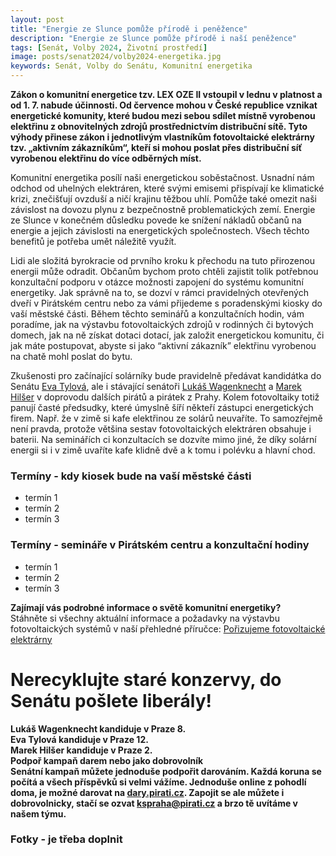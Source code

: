```yaml
---
layout: post
title: "Energie ze Slunce pomůže přírodě i peněžence"
description: "Energie ze Slunce pomůže přírodě i naší peněžence"
tags: [Senát, Volby 2024, Životní prostředí]
image: posts/senat2024/volby2024-energetika.jpg
keywords: Senát, Volby do Senátu, Komunitní energetika
---
```


**Zákon o komunitní energetice tzv. LEX OZE II vstoupil v lednu v platnost a od 1. 7. nabude účinnosti. Od července mohou v České republice vznikat energetické komunity, které budou mezi sebou sdílet místně vyrobenou elektřinu z obnovitelných zdrojů prostřednictvím distribuční sítě. Tyto výhody přinese zákon i jednotlivým vlastníkům fotovoltaické elektrárny tzv. „aktivním zákazníkům“, kteří si mohou poslat přes distribuční síť vyrobenou elektřinu do více odběrných míst.**

Komunitní energetika posílí naši energetickou soběstačnost. Usnadní nám odchod od uhelných elektráren, které svými emisemi přispívají ke klimatické krizi, znečišťují ovzduší a ničí krajinu těžbou uhlí. Pomůže také omezit naši závislost na dovozu plynu z bezpečnostně problematických zemí. Energie ze Slunce v konečném důsledku povede ke snížení nákladů občanů na energie a jejich závislosti na energetických společnostech. Všech těchto benefitů je potřeba umět náležitě využít.

Lidi ale složitá byrokracie od prvního kroku k přechodu na tuto přirozenou energii může odradit. Občanům bychom proto chtěli zajistit tolik potřebnou konzultační podporu v otázce možnosti zapojení do systému komunitní energetiky. Jak správně na to, se dozví v rámci pravidelných otevřených dveří v Pirátském centru nebo za vámi přijedeme s poradenskými kiosky do vaší městské části. Během těchto seminářů a konzultačních hodin, vám poradíme, jak na výstavbu fotovoltaických zdrojů v rodinných či bytových domech, jak na ně získat dotaci dotací, jak založit energetickou komunitu, či jak máte postupovat, abyste si jako “aktivní zákazník” elektřinu vyrobenou na chatě mohl poslat do bytu.

Zkušenosti pro začínající solárníky bude pravidelně předávat kandidátka do Senátu [Eva Tylová](https://praha.pirati.cz/lide/eva-tylova.html), ale i stávající senátoři [Lukáš Wagenknecht](https://praha.pirati.cz/lide/lukas-wagenknecht.html) a [Marek Hilšer](https://www.marekhilser.cz/) v doprovodu dalších pirátů a pirátek z Prahy. Kolem fotovoltaiky totiž panují časté předsudky, které úmyslně šíří někteří zástupci energetických firem. Např. že v zimě si kafe elektřinou ze solárů neuvaříte. To samozřejmě není pravda, protože většina sestav fotovoltaických elektráren obsahuje i baterii.  Na seminářích ci konzultacích se dozvíte mimo jiné, že díky solární energii si i v zimě uvaříte kafe klidně dvě a k tomu i polévku a hlavní chod.

### Termíny - kdy kiosek bude na vaší městské části
- termín 1
- termín 2
- termín 3

### Termíny - semináře v Pirátském centru a konzultační hodiny
- termín 1
- termín 2
- termín 3

<div class="inline-flex flex-col sm:flex-row space-y-8 sm:space-y-0 sm:space-x-8">
  <div class="inline-flex flex-col space-y-2">
    <span class="alert alert--black">
      <i class="alert__icon ico--pirati"></i>
      <span><b>Zajímají vás podrobné informace o světě komunitní energetiky?</b><br />
Stáhněte si všechny aktuální informace a požadavky na výstavbu fotovoltaických systémů v naší přehledné příručce: <a href="https://fve.pirati.cz/">Pořizujeme fotovoltaické elektrárny</a>
</span>
    </span>
  </div>
</div>

<h1>Nerecyklujte staré konzervy, do Senátu pošlete liberály!</h1>

<div class="grid grid-cols-2 md:grid-cols-4 gap-8">
  <div class="card elevation-1">
    <div class="card__body">
      <b>Lukáš Wagenknecht<b> kandiduje v Praze 8.
    </div>
  </div>

  <div class="card elevation-2">
    <div class="card__body">
      <b>Eva Tylová kandiduje<b> v Praze 12.
    </div>
  </div>

  <div class="card elevation-3">
    <div class="card__body">
     <b>Marek Hilšer<b> kandiduje v Praze 2.
    </div>
  </div>
</div>

<div class="inline-flex flex-col sm:flex-row space-y-8 sm:space-y-0 sm:space-x-8">
  <div class="inline-flex flex-col space-y-2">
    <span class="alert alert--black">
      <i class="alert__icon ico--pirati"></i>
      <span><b>Podpoř kampaň darem nebo jako dobrovolník </b><br />
Senátní kampaň můžete jednoduše podpořit darováním. Každá koruna se počítá a všech příspěvků si velmi vážíme. Jednoduše online z pohodlí doma, je možné darovat na <a href="http://dary.pirati.cz">dary.pirati.cz</a>. Zapojit se ale můžete i dobrovolnicky, stačí se ozvat <a href="mailto:kspraha@pirati.cz">kspraha@pirati.cz</a> a brzo tě uvítáme v našem týmu.
</span>
    </span>
  </div>
</div>

### Fotky - je třeba doplnit


